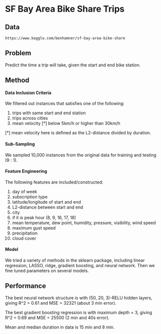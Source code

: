 # SF Bay Area Bike Share Trips

## Data
`https://www.kaggle.com/benhamner/sf-bay-area-bike-share`

## Problem
Predict the time a trip will take, 
given the start and end bike station.

## Method

#### Data Inclusion Criteria
We filtered out instances that satisfies one of the following:
1. trips with same start and end station
2. trips across cities
3. mean velocity [*] below 5km/h or higher than 30km/h

[*] mean velocity here is defined as the L2-distance divided by duration.

#### Sub-Sampling
We sampled 10,000 instances from the original data for training and testing (9 : 1).

#### Feature Engineering
The following features are included/constructed:
1. day of week
2. subscription type
3. latitude/longitude of start and end
4. L2-distance between start and end
5. city
6. if it is peak hour (8, 9, 16, 17, 18)
7. mean temperature, dew point, humidity, pressure, visibility, wind speed
8. maximum gust speed
9. precipitation
10. cloud cover

#### Model
We tried a variety of methods in the sklearn package, including linear regression, LASSO, ridge, gradient boosting, and neural network.
Then we fine tuned parameters on several models.

## Performance
The best neural network structure is with (50, 20, 3)-RELU hidden layers, giving R^2 = 0.61 and MSE = 32321 (about 3 min error).

The best gradient boosting regression is with maximum depth = 3, giving R^2 = 0.69 and MSE = 25500 (2 min and 40s error).

Mean and median duration in data is 15 min and 8 min.
